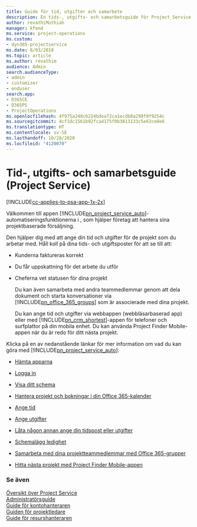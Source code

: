 ```yaml
---
title: Guide för tid, utgifter och samarbete
description: En tids-, utgifts- och samarbetsguide för Project Service
author: revathiMuthiah
manager: kfend
ms.service: project-operations
ms.custom:
- dyn365-projectservice
ms.date: 8/03/2018
ms.topic: article
ms.author: revathim
audience: Admin
search.audienceType:
- admin
- customizer
- enduser
search.app:
- D365CE
- D365PS
- ProjectOperations
ms.openlocfilehash: 4f975a248c6224bdea72ca1ecdb8a299f0f9254c
ms.sourcegitcommit: 4cf1dc1561b92fca4175f0b3813133c5e63ce8e6
ms.translationtype: HT
ms.contentlocale: sv-SE
ms.lasthandoff: 10/28/2020
ms.locfileid: "4120070"
---
```

# <a name="time-expense-and-collaboration-guide-project-service"></a>Tid-, utgifts- och samarbetsguide (Project Service)

[!INCLUDE[cc-applies-to-psa-app-1x-2x](../includes/cc-applies-to-psa-app-1x-2x.md)]

Välkommen till appen [!INCLUDE[pn_project_service_auto](../includes/pn-project-service-auto.md)]-automatiseringsfunktionerna i , som hjälper företag att hantera sina projektbaserade försäljning. 
  
 Den hjälper dig med att ange din tid och utgifter för de projekt som du arbetar med. Håll koll på dina tids- och utgiftsposter för att se till att:  
  
- Kunderna faktureras korrekt  
  
- Du får uppskattning för det arbete du utför  
  
- Cheferna vet statusen för dina projekt  
  
  Du kan även samarbeta med andra teammedlemmar genom att dela dokument och starta konversationer via [!INCLUDE[pn_office_365_groups](../includes/pn-office-365-groups.md)] som är associerade med dina projekt.  
  
  Du kan ange tid och utgifter via webbappen (webbläsarbaserad app) eller med [!INCLUDE[pn_crm_shortest](../includes/pn-crm-shortest.md)]-appen för telefoner och surfplattor på din mobila enhet. Du kan använda Project Finder Mobile-appen när du är redo för ditt nästa projekt.  
  
Klicka på en av nedanstående länkar för mer information om vad du kan göra med [!INCLUDE[pn_project_service_auto](../includes/pn-project-service-auto.md)]:  
  
-   [Hämta apparna](../psa/get-apps.md)  
  
-   [Logga in](../psa/sign-in.md)  
  
-   [Visa ditt schema](../psa/view-schedule.md)  
  
-   [Hantera projekt och bokningar i din Office 365-kalender](../psa/manage-project-bookings-office-365-calendar.md)  
  
-   [Ange tid](../psa/enter-time.md)  
  
-   [Ange utgifter](../psa/enter-expenses.md)  
  
-   [Låta någon annan ange din tidspost eller utgifter](../psa/allow-someone-else-enter-time-entry-expense.md)  
  
-   [Schemalägg ledighet](../psa/schedule-time-off.md)  
  
-   [Samarbeta med dina projektteammedlemmar med Office 365-grupper](../psa/collaborate-project-team-members-office-365-groups.md)  
  
-   [Hitta nästa projekt med Project Finder Mobile-appen](../psa/find-next-project-finder-mobile-app.md)  
  
### <a name="see-also"></a>Se även  
 [Översikt över Project Service](../psa/overview.md)   
 [Administratörsguide](../psa/admin-guide.md)   
 [Guide för kontohanteraren](../psa/account-manager-guide.md)   
 [Guiden för projektledare](../psa/project-manager-guide.md)   
 [Guide för resurshanteraren](../psa/resource-manager-guide.md)   
